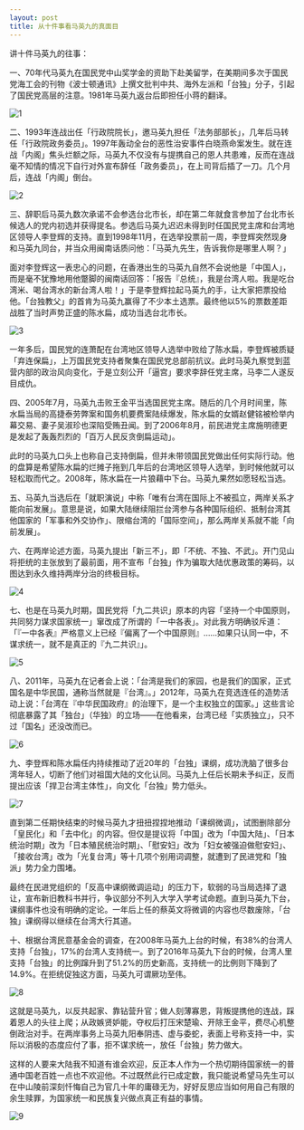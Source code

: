 ```yaml
---
layout: post
title: 从十件事看马英九的真面目
---
```


讲十件马英九的往事：

一、70年代马英九在国民党中山奖学金的资助下赴美留学，在美期间多次于国民党海工会的刊物《波士顿通讯》上撰文批判中共、海外左派和「台独」分子，引起了国民党高层的注意。1981年马英九返台后即担任小蒋的翻译。

![1](/images/20230233/1.png "1")

二、1993年连战出任「行政院院长」，邀马英九担任「法务部部长」，几年后马转任「行政院政务委员」。1997年轰动全台的恶性治安事件白晓燕命案发生。就在连战「内阁」焦头烂额之际，马英九不仅没有与提携自己的恩人共患难，反而在连战毫不知情的情况下自行对外宣布辞任「政务委员」，在上司背后插了一刀。几个月后，连战「内阁」倒台。

![2](/images/20230233/2.png "2")  

三、辞职后马英九数次承诺不会参选台北市长，却在第二年就食言参加了台北市长候选人的党内初选并获得提名。参选后马英九迟迟未得到时任国民党主席和台湾地区领导人李登辉的支持。直到1998年11月，在选举投票前一周，李登辉突然现身和马英九同台，并当众用闽南话质问他：「马英九先生，告诉我你是哪里人啊？」

面对李登辉这一表忠心的问题，在香港出生的马英九自然不会说他是「中国人」，而是毫不犹豫地用他蹩脚的闽南话回答：「报告『总统』，我是台湾人啦。我是吃台湾米、喝台湾水的新台湾人啦！」于是李登辉拉起马英九的手，让大家把票投给他。「台独教父」的首肯为马英九赢得了不少本土选票。最终他以5%的票数差距战胜了当时声势正盛的陈水扁，成功当选台北市长。

![3](/images/20230233/3.png "3")

一年多后，国民党的连萧配在台湾地区领导人选举中败给了陈水扁，李登辉被质疑「弃连保扁」，上万国民党支持者聚集在国民党总部前抗议。此时马英九察觉到蓝营内部的政治风向变化，于是立刻公开「逼宫」要求李辞任党主席，马李二人遂反目成仇。

四、2005年7月，马英九击败王金平当选国民党主席。随后的几个月时间里，陈水扁当局的高捷泰劳弊案和国务机要费案陆续爆发，陈水扁的女婿赵健铭被检举内幕交易、妻子吴淑珍也深陷受贿丑闻。到了2006年8月，前民进党主席施明德更是发起了轰轰烈烈的「百万人民反贪倒扁运动」。

此时的马英九口头上也称自己支持倒扁，但并未带领国民党做出任何实际行动。他的盘算是希望陈水扁的烂摊子拖到几年后的台湾地区领导人选举，到时候他就可以轻松取而代之。2008年，陈水扁在一片狼藉中下台。马英九果然如愿轻松当选。

五、马英九当选后在「就职演说」中称「唯有台湾在国际上不被孤立，两岸关系才能向前发展」。意思是说，如果大陆继续阻拦台湾参与各种国际组织、抵制台湾其他国家的「军事和外交协作」、限缩台湾的「国际空间」，那么两岸关系就不能「向前发展」。

六、在两岸论述方面，马英九提出「新三不」，即「不统、不独、不武」。开门见山将拒统的主张放到了最前面，用不宣布「台独」作为骗取大陆优惠政策的筹码，以图达到永久维持两岸分治的终极目标。

![4](/images/20230233/4.png "4")

七、也是在马英九时期，国民党将「九二共识」原本的内容「坚持一个中国原则，共同努力谋求国家统一」窜改成了所谓的「一中各表」。对此我方明确驳斥道：「『一中各表』严格意义上已经『偏离了一个中国原则』……如果只认同一中，不谋求统一，就不是真正的『九二共识』」。

![5](/images/20230233/5.jpeg "5")

八、2011年，马英九在记者会上说：「台湾是我们的家园，也是我们的国家，正式国名是中华民国，通称当然就是『台湾』。」2012年，马英九在竞选连任的造势活动上说：「台湾在『中华民国政府』的治理下，是一个主权独立的国家。」这些言论彻底暴露了其「独台」（华独）的立场——在他看来，台湾已经「实质独立」，只不过「国名」还没改而已。

![6](/images/20230233/6.png "6")

九、李登辉和陈水扁任内持续推动了近20年的「台独」课纲，成功洗脑了很多台湾年轻人，切断了他们对祖国大陆的文化认同。马英九上任后长期未予纠正，反而提出应该「捍卫台湾主体性」，向文化「台独」势力低头。

![7](/images/20230233/7.png "7")

直到第二任期快结束的时候马英九才扭扭捏捏地推动「课纲微调」，试图删除部分「皇民化」和「去中化」的内容。但仅是提议将「中国」改为「中国大陆」、「日本统治时期」改为「日本殖民统治时期」、「慰安妇」改为「妇女被强迫做慰安妇」、「接收台湾」改为「光复台湾」等十几项个别用词调整，就遭到了民进党和「独派」势力全力围堵。

最终在民进党组织的「反高中课纲微调运动」的压力下，软弱的马当局选择了退让，宣布新旧教科书并行，争议部分不列入大学入学考试命题。直到马英九下台，课纲事件也没有明确的定论。一年后上任的蔡英文将微调的内容也尽数废除，「台独」课纲得以继续在台湾大行其道。

十、根据台湾民意基金会的调查，在2008年马英九上台的时候，有38%的台湾人支持「台独」，17%的台湾人支持统一。到了2016年马英九下台的时候，台湾人里支持「台独」的比例蹿升到了51.2%的历史新高，支持统一的比例则下降到了14.9%。在拒统促独这方面，马英九可谓厥功至伟。

![8](/images/20230233/8.png "8")

这就是马英九，以反共起家、靠钻营升官；做人刻薄寡恩，背叛提携他的连战，踩着恩人的头往上爬；从政嫉贤妒能，夺权后打压宋楚瑜、开除王金平，费尽心机整倒政治对手。在两岸事务上马英九阳奉阴违、虚与委蛇，表面上号称支持一中，实际以消极的态度应付了事，拒不谋求统一，放任「台独」势力做大。

这样的人要来大陆我不知道有谁会欢迎，反正本人作为一个热切期待国家统一的普通中国老百姓一点也不欢迎他。不过既然此行已成定数，我只能说希望马先生可以在中山陵前深刻忏悔自己为官几十年的庸碌无为，好好反思应当如何用自己有限的余生赎罪，为国家统一和民族复兴做点真正有益的事情。

![9](/images/20230233/9.png "9")
